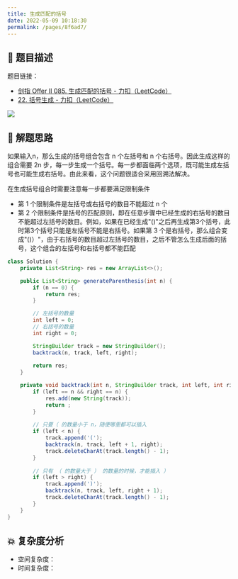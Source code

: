 ```yaml
---
title: 生成匹配的括号
date: 2022-05-09 10:18:30
permalink: /pages/8f6ad7/
---
```

## 📃 题目描述

题目链接：

- [剑指 Offer II 085. 生成匹配的括号 - 力扣（LeetCode）](https://leetcode.cn/problems/IDBivT/)
- [22. 括号生成 - 力扣（LeetCode）](https://leetcode.cn/problems/generate-parentheses/)

![](https://cs-wiki.oss-cn-shanghai.aliyuncs.com/img/20220509102026.png)

## 🔔 解题思路

如果输入n，那么生成的括号组合包含 n 个左括号和 n 个右括号。因此生成这样的组合需要 2n 步，每一步生成一个括号。每一步都面临两个选项，既可能生成左括号也可能生成右括号。由此来看，这个问题很适合采用回溯法解决。

在生成括号组合时需要注意每一步都要满足限制条件

- 第 1 个限制条件是左括号或右括号的数目不能超过 n 个
- 第 2 个限制条件是括号的匹配原则，即在任意步骤中已经生成的右括号的数目不能超过左括号的数目。例如，如果在已经生成"()"之后再生成第3个括号，此时第3个括号只能是左括号不能是右括号。如果第 3 个是右括号，那么组合变成"()）"，由于右括号的数目超过左括号的数目，之后不管怎么生成后面的括号，这个组合的左括号和右括号都不能匹配


```java
class Solution {
    private List<String> res = new ArrayList<>();

    public List<String> generateParenthesis(int n) {
        if (n == 0) {
            return res;
        }

        // 左括号的数量
        int left = 0;
        // 右括号的数量
        int right = 0;

        StringBuilder track = new StringBuilder();
        backtrack(n, track, left, right);
        
        return res;
    }

    private void backtrack(int n, StringBuilder track, int left, int right) {
        if (left == n && right == n) {
            res.add(new String(track));
            return ;
        }
		
        // 只要（ 的数量小于 n，随便哪里都可以插入
        if (left < n) {
            track.append('(');
            backtrack(n, track, left + 1, right);
            track.deleteCharAt(track.length() - 1);
        }
        
        // 只有 （ 的数量大于 ） 的数量的时候，才能插入 ）
        if (left > right) {
            track.append(')');
            backtrack(n, track, left, right + 1);
            track.deleteCharAt(track.length() - 1);
        }
    }
}
```

## 💥 复杂度分析

- 空间复杂度：
- 时间复杂度：

